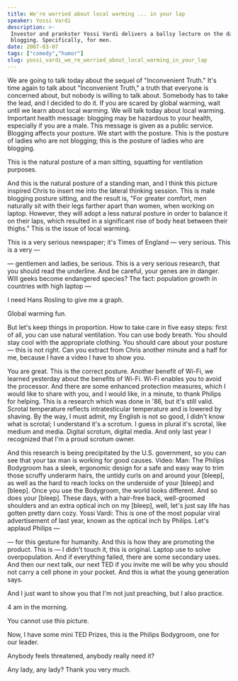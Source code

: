 ```yaml
---
title: We're worried about local warming ... in your lap
speaker: Yossi Vardi
description: >-
 Investor and prankster Yossi Vardi delivers a ballsy lecture on the dangers of
 blogging. Specifically, for men.
date: 2007-03-07
tags: ["comedy","humor"]
slug: yossi_vardi_we_re_worried_about_local_warming_in_your_lap
---
```


We are going to talk today about the sequel of "Inconvenient Truth." It's time again to
talk about "Inconvenient Truth," a truth that everyone is concerned about, but nobody is
willing to talk about. Somebody has to take the lead, and I decided to do it. If you are
scared by global warming, wait until we learn about local warming. We will talk today
about local warming. Important health message: blogging may be hazardous to your health,
especially if you are a male. This message is given as a public service. Blogging affects
your posture. We start with the posture. This is the posture of ladies who are not
blogging; this is the posture of ladies who are blogging. 

This is the natural posture of a man sitting, squatting for ventilation purposes.

And this is the natural posture of a standing man, and I think this picture inspired Chris
to insert me into the lateral thinking session. This is male blogging posture sitting, and
the result is, "For greater comfort, men naturally sit with their legs farther apart than
women, when working on laptop. However, they will adopt a less natural posture in order to
balance it on their laps, which resulted in a significant rise of body heat between their
thighs." This is the issue of local warming. 

This is a very serious newspaper; it's Times of England — very serious. This is a very —

— gentlemen and ladies, be serious. This is a very serious research, that you should read
the underline. And be careful, your genes are in danger. Will geeks become endangered
species? The fact: population growth in countries with high laptop — 

I need Hans Rosling to give me a graph. 

Global warming fun. 

But let's keep things in proportion. How to take care in five easy steps: first of all, you
can use natural ventilation. You can use body breath. You should stay cool with the
appropriate clothing. You should care about your posture — this is not right. Can you
extract from Chris another minute and a half for me, because I have a video I have to show
you. 

You are great. This is the correct posture. Another benefit of Wi-Fi, we learned yesterday
about the benefits of Wi-Fi. Wi-Fi enables you to avoid the processor. And there are some
enhanced protection measures, which I would like to share with you, and I would like, in a
minute, to thank Philips for helping. This is a research which was done in '86, but it's
still valid. Scrotal temperature reflects intratesticular temperature and is lowered by
shaving. By the way, I must admit, my English is not so good, I didn't know what is
scrotal; I understand it's a scrotum. I guess in plural it's scrotal, like medium and
media. Digital scrotum, digital media. And only last year I recognized that I'm a proud
scrotum owner. 

And this research is being precipitated by the U.S. government, so you can see that your
tax man is working for good causes. Video: Man: The Philips Bodygroom has a sleek,
ergonomic design for a safe and easy way to trim those scruffy underarm hairs, the untidy
curls on and around your [bleep], as well as the hard to reach locks on the underside of
your [bleep] and [bleep]. Once you use the Bodygroom, the world looks different. And so
does your [bleep]. These days, with a hair-free back, well-groomed shoulders and an extra
optical inch on my [bleep], well, let's just say life has gotten pretty darn cozy. Yossi
Vardi: This is one of the most popular viral advertisement of last year, known as the
optical inch by Philips. Let's applaud Philips — 

— for this gesture for humanity. And this is how they are promoting the product. This is —
I didn't touch it, this is original. Laptop use to solve overpopulation. And if everything
failed, there are some secondary uses. And then our next talk, our next TED if you invite
me will be why you should not carry a cell phone in your pocket. And this is what the
young generation says. 

And I just want to show you that I'm not just preaching, but I also practice.

4 am in the morning. 

You cannot use this picture. 

Now, I have some mini TED Prizes, this is the Philips Bodygroom, one for our leader.

Anybody feels threatened, anybody really need it? 

Any lady, any lady? Thank you very much. 

<!--
ad_duration=3.33
comment_count=75
event="TED2007"
external_start_time=0
intro_duration=11.82
is_subtitle_required="False"
is_talk_featured="True"
language="en"
language_swap="False"
native_language="en"
number_of_related_talks=6
number_of_speakers=1
number_of_subtitled_videos=28
number_of_tags=2
number_of_talk_download_languages=28
number_of_talk_more_resources=0
number_of_talk_recommendations=0
number_of_talks_take_actions=0
post_ad_duration=0.83
published_timestamp="2008-01-04 05:00:00"
recording_date="2007-03-07"
speaker_description="Investor"
speaker_is_published=1
speaker_name="Yossi Vardi"
talk_name="We're worried about local warming ... in your lap"
talks_tags=["comedy","humor"]
url_photo_speaker="https://pe.tedcdn.com/images/ted/22657_254x191.jpg"
url_photo_talk="https://pe.tedcdn.com/images/ted/22655_480x360.jpg"
url_webpage="https://www.ted.com/talks/yossi_vardi_we_re_worried_about_local_warming_in_your_lap"
video_type_name="TED Stage Talk"
-->